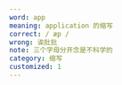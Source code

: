 ```yaml
---
word: app
meaning: application 的缩写
correct: / æp /
wrong: 诶批批
note: 三个字母分开念是不科学的
category: 缩写
customized: 1
---
```

